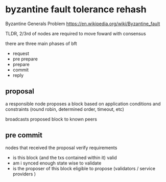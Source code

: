 # byzantine fault tolerance rehash

Byzantine Generals Problem
https://en.wikipedia.org/wiki/Byzantine_fault

TLDR, 2/3rd of nodes are required to move foward with consensus

there are three main phases of bft
- request
- pre prepare
- prepare
- commit
- reply

## proposal

a responsible node proposes a block based on application conditions and constraints (round robin, determined order, timeout, etc)

broadcasts proposed block to known peers

## pre commit

nodes that received the proposal verify requirements
- is this block (and the txs contained within it) valid
- am i synced enough state wise to validate
- is the proposer of this block eligible to propose (validators / service providers )
